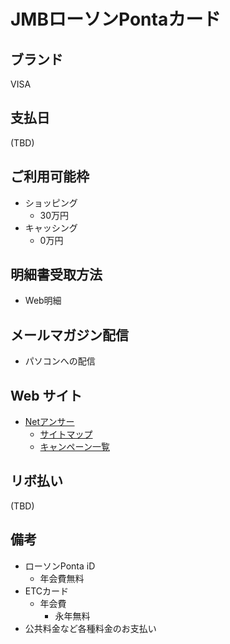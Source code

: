 # JMBローソンPontaカード

## ブランド
VISA

## 支払日
(TBD)

## ご利用可能枠
- ショッピング
  - 30万円
- キャッシング
  - 0万円

## 明細書受取方法
- Web明細

## メールマガジン配信
- パソコンへの配信

## Web サイト
- [Netアンサー](https://netanswerplus.saisoncard.co.jp/WebPc/NATOP.do)
  - [サイトマップ](https://netanswerplus.saisoncard.co.jp/WebPc/USB0202UIP01SCR.do)
  - [キャンペーン一覧](https://netanswerplus.saisoncard.co.jp/WebPc/USJ0100BLC01.do)

## リボ払い
(TBD)

## 備考
- ローソンPonta iD
  - 年会費無料
- ETCカード
  - 年会費
    - 永年無料
- 公共料金など各種料金のお支払い
